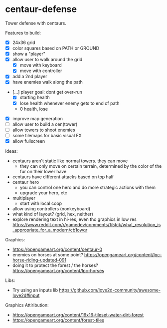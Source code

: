 # centaur-defense

Tower defense with centaurs.

Features to build:
- [x] 24x36 grid
- [x] color squares based on PATH or GROUND
- [x] show a "player"
- [x] allow user to walk around the grid
  - [x] move with keyboard
  - [x] move with controller
- [x] add a 2nd player
- [x] have enemies walk along the path
- [...] player goal: dont get over-run
    - [x] starting health
    - [x] lose health whenever enemy gets to end of path
    - 0 health, lose
- [x] improve map generation
- [ ] allow user to build a cen(tower)
- [ ] allow towers to shoot enemies
- [ ] some tilemaps for basic visual FX
- [x] allow fullscreen

Ideas:
- centaurs aren't static like normal towers. they can move
    - they can only move on certain terrain, determined by the color of the fur on their lower have
- centaurs have different attacks based on top half
- centaur hero
    - you can control one hero and do more strategic actions with them
    - upgrade your hero, etc
- multiplayer
    - start with local coop
- allow using controllers (nonkeyboard)
- what kind of layout? (grid, hex, neither)
- explore rendering text in hi-res, even tho graphics in low res https://www.reddit.com/r/gamedev/comments/1i5tck/what_resolution_is_appropriate_for_a_modern/cb1owqr

Graphics:
- https://opengameart.org/content/centaur-0
- enemies on horses at some point? https://opengameart.org/content/lpc-horse-riding-updated-091
- doing it to protect the forest / the horses? https://opengameart.org/content/lpc-horses


Libs:
- Try using an inputs lib https://github.com/love2d-community/awesome-love2d#input


Graphics Attiribution:
- https://opengameart.org/content/16x16-tileset-water-dirt-forest
- https://opengameart.org/content/forest-tiles